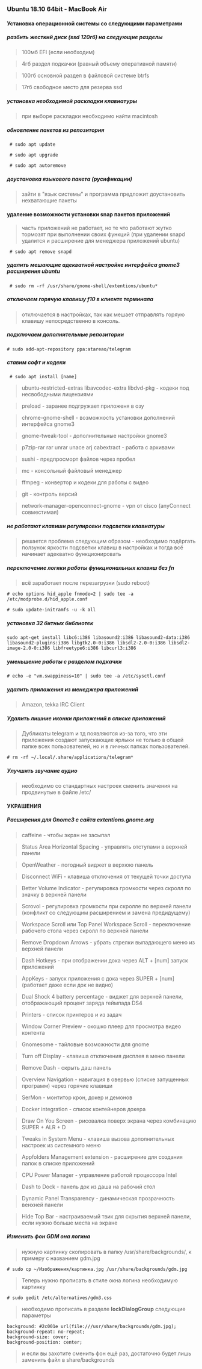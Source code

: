 ### Ubuntu 18.10 64bit - MacBook Air

#### Установка операционной системы со следующими параметрами

##### разбить жесткий диск (ssd 120гб) на следующие разделы
> 100мб EFI (если необходим)

> 4гб раздел подкачки (равный объему оперативной памяти)

> 100гб основной раздел в файловой системе btrfs

> 17гб свободное место для резерва ssd

##### установка необходимой раскладки клавиатуры
> при выборе раскладки необходимо найти macintosh

##### обновление пакетов из репозитория
``` # sudo apt update```

``` # sudo apt upgrade```

``` # sudo apt autoremove```

##### доустановка языкового пакета (русификации)
> зайти в "язык системы" и программа предложит доустановить нехватающие пакеты

#### удаление возможности установки snap пакетов приложений
> часть приложений не работает, но те что работают жутко тормозят при выполнении своих функций (при удалении snapd удалится и расширение для менеджера приложений ubuntu)

``` # sudo apt remove snapd```

##### удалить мешающие адекватной настройке интерфейса gnome3 расширения ubuntu
``` # sudo rm -rf /usr/share/gnome-shell/extentions/ubuntu*```

##### отключаем горячую клавишу f10 в клиенте терминала
> отключается в настройках, так как мешает отправлять горяую клавишу непосредственно в консоль.

##### подключаем дополнительные репозитории
```# sudo add-apt-repository ppa:atareao/telegram```



##### ставим софт и кодеки
``` # sudo apt install [name]```

> ubuntu-restricted-extras libavcodec-extra libdvd-pkg - кодеки под несвободными лицензиями

> preload - заранее подгружает приложеня в озу

> chrome-gnome-shell - возможность установки дополнений интерфейса gnome3

> gnome-tweak-tool - дополнительные настройки gnome3

> p7zip-rar rar unrar unace arj cabextract - работа с архивами

> sushi - предпросморт файлов через пробел

> mc - консольный файловый менеджер

> ffmpeg - конвертор и кодеки для работы с видео

> git - контроль версий

> network-manager-openconnect-gnome - vpn от cisco (anyConnect совместимая)

##### не работают клавиши регулировки подсветки клавиатуры
> решается проблема следующим образом - необходимо подёргать ползунок яркости подсветки клавиш в настройках и тогда всё начинает адекватно функционировать

##### переключение логики работы функциональных клавиш без fn
> всё заработает после перезагрузки (sudo reboot)

```# echo options hid_apple fnmode=2 | sudo tee -a /etc/modprobe.d/hid_apple.conf```

```# sudo update-initramfs -u -k all```

##### установка 32 битных библиотек
```sudo apt-get install libc6:i386 libasound2:i386 libasound2-data:i386 libasound2-plugins:i386 libgtk2.0-0:i386 libsdl2-2.0-0:i386 libsdl2-image-2.0-0:i386 libfreetype6:i386 libcurl3:i386```

##### уменьшение работы с разделом подкачки
```# echo -e "vm.swappiness=10" | sudo tee -a /etc/sysctl.conf```

##### удалить приложения из менеджера приложений
> Amazon, tekka IRC Client

##### Удалить лишние иконки приложений в списке приложений
> Дубликаты telegram и тд появляются из-за того, что эти приложения создают запускающие ярлыки не только в общей папке всех пользователей, но и в личных папках пользователей.

```# rm -rf ~/.local/.share/applications/telegram*```

##### Улучшить звучание аудио
> необходимо со стандартных настроек сменить значения на продвинутые в файле /etc/


#### УКРАШЕНИЯ
##### Расширения для Gnome3 с сайта extentions.gnome.org
> caffeine - чтобы экран не засыпал

> Status Area Horizontal Spacing - управлять отступами в верхней панели

> OpenWeather - погодный виджет в верхюю панель

> Disconnect WiFi - клавиша отключения от текущей точки доступа

> Better Volume Indicator - регулировка громкости через скролл по значку в верхней панели

> Scrovol - регулировка громкости при скролле по верхней панели (конфликт со следующим расширением и замена предидущему)

> Workspace Scroll или Top Panel Workspace Scroll - переключение рабочего стола через скролл по верхней панели

> Remove Dropdown Arrows - убрать стрелки выпадающего меню из верхней панели

> Dash Hotkeys - при отображении дока через ALT + [num] запуск приложений

> AppKeys - запуск приложения с дока через SUPER + [num] (работает даже если док не видно)

> Dual Shock 4 battery percentage - виджет для верхней панели, отображающий процент заряда геймпада DS4

> Printers - список принтеров и из задач

> Window Corner Preview - окошко плеер для просмотра видео контента

> Gnomesome - тайловые возможности для gnome

> Turn off Display - клавиша отключения дисплея в меню панели

> Remove Dash - скрыть даш панель

> Overview Navigation - навигация в овервью (списке запущенных программ) через горячие клавиши

> SerMon - монтитор крон, докер и демонов

> Docker integration - список контейнеров докера

> Draw On You Screen - рисовалка поверх экрана через комбинацию SUPER + ALR + D

> Tweaks in System Menu - клавиша вызова дополнительных настроек из системного меню

> Appfolders Management extension - расширение для создания папок в списке приложений

> CPU Power Manager - управление работой процессора Intel

> Dash to Dock - панель док из даша на рабочий стол

> Dynamic Panel Transparency - динамическая прозрачность венхней панели

> Hide Top Bar - настраиваемый твик для скрытия верхней панели, если нужно больше места на экране

##### Изменить фон GDM она логина
> нужную картинку скопировать в папку /usr/share/backgrounds/, к примеру с названием gdm.jpg

```# sudo cp ~/Изображения/картинка.jpg /usr/share/backgrounds/gdm.jpg```

> Теперь нужно прописать в стиле окна логина необходимую картинку

```# sudo gedit /etc/alternatives/gdm3.css```

> необходимо прописать в разделе **lockDialogGroup** следующие параметры

```
background: #2c001e url(file:///usr/share/backgrounds/gdm.jpg);
background-repeat: no-repeat;
background-size: cover;
background-position: center;
```

> и если вы захотите сменить фон ещё раз, достаточно будет лишь заменить файл в share/backgrounds
